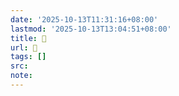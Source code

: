 ```yaml
---
date: '2025-10-13T11:31:16+08:00'
lastmod: '2025-10-13T13:04:51+08:00'
title: 󰨷
url: 󰨷
tags: []
src:
note:
---
```


